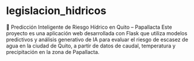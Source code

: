# legislacion_hidricos
🌊 Predicción Inteligente de Riesgo Hídrico en Quito – Papallacta Este proyecto es una aplicación web desarrollada con Flask que utiliza modelos predictivos y análisis generativo de IA para evaluar el riesgo de escasez de agua en la ciudad de Quito, a partir de datos de caudal, temperatura y precipitación en la zona de Papallacta. 
